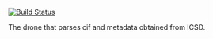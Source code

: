 [![Build Status](https://travis-ci.com/kmu/icsd_drone.svg?branch=master)](https://travis-ci.com/kmu/icsd_drone)

The drone that parses cif and metadata obtained from ICSD.
